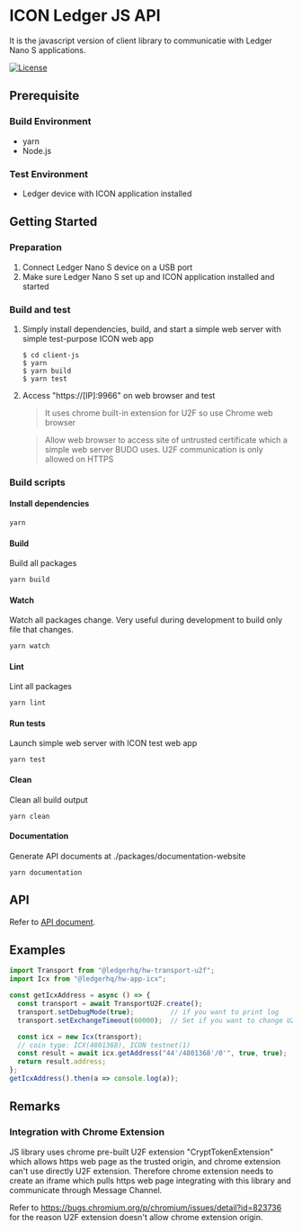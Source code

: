 # ICON Ledger JS API
It is the javascript version of client library to communicatie with Ledger Nano S applications.

[![License](https://img.shields.io/badge/License-Apache%202.0-blue.svg)](https://opensource.org/licenses/Apache-2.0)

## Prerequisite

### Build Environment
* yarn
* Node.js

### Test Environment
* Ledger device with ICON application installed

## Getting Started

### Preparation
1. Connect Ledger Nano S device on a USB port
1. Make sure Ledger Nano S set up and ICON application installed and started

### Build and test
1. Simply install dependencies, build, and start a simple web server with simple
test-purpose ICON web app
    ```
    $ cd client-js
    $ yarn
    $ yarn build
    $ yarn test
    ```

1. Access "https://[IP]:9966" on web browser and test

    > It uses chrome built-in extension for U2F so use Chrome web browser

    > Allow web browser to access site of untrusted certificate 
which a simple web server BUDO uses. U2F communication is only allowed on HTTPS

### Build scripts

#### Install dependencies
```bash
yarn
```

#### Build
Build all packages
```bash
yarn build
```

#### Watch
Watch all packages change. Very useful during development to build only file that changes.
```bash
yarn watch
```

#### Lint
Lint all packages
```bash
yarn lint
```

#### Run tests
Launch simple web server with ICON test web app
```
yarn test
```

#### Clean 
Clean all build output
```
yarn clean
```

#### Documentation 
Generate API documents at ./packages/documentation-website
```
yarn documentation
```

## API 
Refer to [API document](https://icon-project.github.io/ledger-app-icx/client-js/packages/documentation-website/public/docs/index.html).

## Examples
```js
import Transport from "@ledgerhq/hw-transport-u2f";
import Icx from "@ledgerhq/hw-app-icx";

const getIcxAddress = async () => {
  const transport = await TransportU2F.create();
  transport.setDebugMode(true);         // if you want to print log
  transport.setExchangeTimeout(60000);  // Set if you want to change U2F timeout. default: 30 sec

  const icx = new Icx(transport);
  // coin type: ICX(4801368), ICON testnet(1)
  const result = await icx.getAddress("44'/4801368'/0'", true, true);
  return result.address;
};
getIcxAddress().then(a => console.log(a));
```

## Remarks

### Integration with Chrome Extension
JS library uses chrome pre-built U2F extension "CryptTokenExtension" which allows
https web page as the trusted origin, and chrome extension can't use
directly U2F extension. Therefore chrome extension needs to create an iframe 
which pulls https web page integrating with this library and communicate
through Message Channel. 

Refer to https://bugs.chromium.org/p/chromium/issues/detail?id=823736
for the reason U2F extension doesn't allow chrome extension origin.

